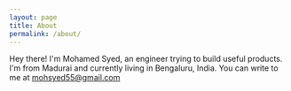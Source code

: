 ```yaml
---
layout: page
title: About
permalink: /about/
---
```


Hey there! I'm Mohamed Syed, an engineer trying to build useful products.
I'm from Madurai and currently living in Bengaluru, India.
You can write to me at <a href="mailto:mohsyed55@gmail.com">mohsyed55@gmail.com</a>




